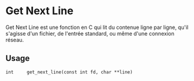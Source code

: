# Get Next Line

Get Next Line est une fonction en C qui lit du contenue ligne par ligne, qu'il s'agisse d'un fichier, de l'entrée standard, ou même d'une connexion réseau.

## Usage

	int		get_next_line(const int fd, char **line)

